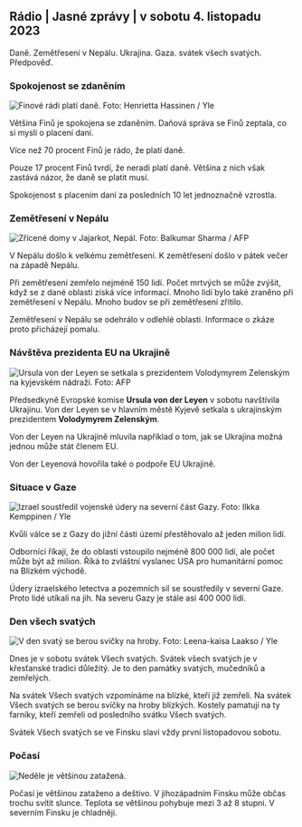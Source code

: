 ## Rádio \| Jasné zprávy \| v sobotu 4. listopadu 2023

Daně. Zemětřesení v Nepálu. Ukrajina. Gaza. svátek všech svatých. Předpověď.

### Spokojenost se zdaněním

![Finové rádi platí daně. Foto: Henrietta Hassinen / Yle](https://images.cdn.yle.fi/image/upload/c_crop,h_3061,w_5443,x_0,y_226/ar_1.7777777777777777,c_fill,g_faces,h_12105q_auto:eco/f_auto/fl_lossy/v1692510416/39-115736664dc9b0569c81)

Většina Finů je spokojena se zdaněním. Daňová správa se Finů zeptala, co si myslí o placení daní.

Více než 70 procent Finů je rádo, že platí daně.

Pouze 17 procent Finů tvrdí, že neradi platí daně. Většina z nich však zastává názor, že daně se platit musí.

Spokojenost s placením daní za posledních 10 let jednoznačně vzrostla.

### Zemětřesení v Nepálu

![Zřícené domy v Jajarkot, Nepál. Foto: Balkumar Sharma / AFP](https://images.cdn.yle.fi/image/upload/c_crop,h_1350,w_2400,x_0,y_51/ar_1.7777777777777777,c_fill,g_faces,h_1600/w.0q_auto:eco/f_auto/fl_lossy/v1699091137/39-1195827654612690580a)

V Nepálu došlo k velkému zemětřesení. K zemětřesení došlo v pátek večer na západě Nepálu.

Při zemětřesení zemřelo nejméně 150 lidí. Počet mrtvých se může zvýšit, když se z dané oblasti získá více informací. Mnoho lidí bylo také zraněno při zemětřesení v Nepálu. Mnoho budov se při zemětřesení zřítilo.

Zemětřesení v Nepálu se odehrálo v odlehlé oblasti. Informace o zkáze proto přicházejí pomalu.

### Návštěva prezidenta EU na Ukrajině

![Ursula von der Leyen se setkala s prezidentem Volodymyrem Zelenským na kyjevském nádraží. Foto: AFP](https://images.cdn.yle.fi/image/upload/c_crop,h_1687,w_3000,x_0,y_305/ar_1.7777777777777777,c_fill,g_faces,h_675,wcod_01200:eqauto/f_auto/fl_lossy/v1699098434/39-119583265462e51258c1)

Předsedkyně Evropské komise **Ursula von der Leyen** v sobotu navštívila Ukrajinu. Von der Leyen se v hlavním městě Kyjevě setkala s ukrajinským prezidentem **Volodymyrem Zelenským**.

Von der Leyen na Ukrajině mluvila například o tom, jak se Ukrajina možná jednou může stát členem EU.

Von der Leyenová hovořila také o podpoře EU Ukrajině.

### Situace v Gaze

![Izrael soustředil vojenské údery na severní část Gazy. Foto: Ilkka Kemppinen / Yle](https://images.cdn.yle.fi/image/upload/c_crop,h_1121,w_1994,x_5,y_0/ar_1.7777777777777777,c_fill,g_faces,h_120d.wq_auto:eco/f_auto/fl_lossy/v1699023208/39-1195711654506b2bc2d4)

Kvůli válce se z Gazy do jižní části území přestěhovalo až jeden milion lidí.

Odborníci říkají, že do oblasti vstoupilo nejméně 800 000 lidí, ale počet může být až milion. Říká to zvláštní vyslanec USA pro humanitární pomoc na Blízkém východě.

Údery izraelského letectva a pozemních sil se soustředily v severní Gaze. Proto lidé utíkali na jih. Na severu Gazy je stále asi 400 000 lidí.

### Den všech svatých

![V den svatý se berou svíčky na hroby. Foto: Leena-kaisa Laakso / Yle](https://images.cdn.yle.fi/image/upload/c_crop,h_2268,w_4032,x_0,y_435/ar_1.77777777777777777,c_fill,g_prd_01,w_01.0/q_auto:eco/f_auto/fl_lossy/v1699101771/39-119586665463c1d71d1c)

Dnes je v sobotu svátek Všech svatých. Svátek všech svatých je v křesťanské tradici důležitý. Je to den památky svatých, mučedníků a zemřelých.

Na svátek Všech svatých vzpomínáme na blízké, kteří již zemřeli. Na svátek Všech svatých se berou svíčky na hroby blízkých. Kostely pamatují na ty farníky, kteří zemřeli od posledního svátku Všech svatých.

Svátek Všech svatých se ve Finsku slaví vždy první listopadovou sobotu.

### Počasí

![Neděle je většinou zatažená.](https://images.cdn.yle.fi/image/upload/c_crop,h_1080,w_1919,x_0,y_0/ar_1.7777777777777777,c_fill,g_faces,h_01610./q_auto:eco/f_auto/fl_lossy/v1699111715/39-1195891654662ff4432c)

Počasí je většinou zataženo a deštivo. V jihozápadním Finsku může občas trochu svítit slunce. Teplota se většinou pohybuje mezi 3 až 8 stupni. V severním Finsku je chladněji.
